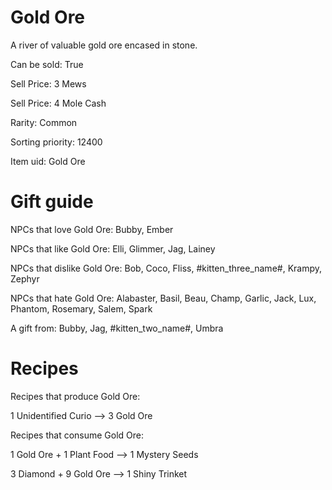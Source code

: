 # Gold Ore

A river of valuable gold ore encased in stone.

Can be sold: True

Sell Price: 3 Mews

Sell Price: 4 Mole Cash

Rarity: Common

Sorting priority: 12400

Item uid: Gold Ore

# Gift guide

NPCs that love Gold Ore: Bubby, Ember

NPCs that like Gold Ore: Elli, Glimmer, Jag, Lainey

NPCs that dislike Gold Ore: Bob, Coco, Fliss, #kitten_three_name#, Krampy, Zephyr

NPCs that hate Gold Ore: Alabaster, Basil, Beau, Champ, Garlic, Jack, Lux, Phantom, Rosemary, Salem, Spark

A gift from: Bubby, Jag, #kitten_two_name#, Umbra

# Recipes

Recipes that produce Gold Ore:

1 Unidentified Curio --> 3 Gold Ore

Recipes that consume Gold Ore:

1 Gold Ore + 1 Plant Food --> 1 Mystery Seeds

3 Diamond + 9 Gold Ore --> 1 Shiny Trinket